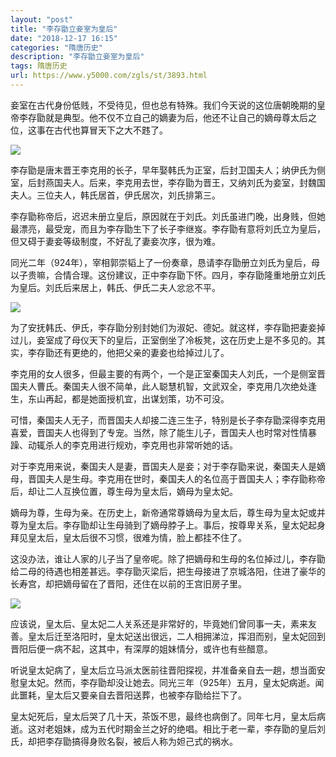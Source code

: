 ```yaml
---
layout: "post"
title: "李存勖立妾室为皇后"
date: "2018-12-17 16:15"
categories: "隋唐历史"
description: "李存勖立妾室为皇后"
tags: 隋唐历史
url: https://www.y5000.com/zgls/st/3893.html
---
```






妾室在古代身份低贱，不受待见，但也总有特殊。我们今天说的这位唐朝晚期的皇帝李存勖就是典型。他不仅不立自己的嫡妻为后，他还不让自己的嫡母尊太后之位，这事在古代也算冒天下之大不韪了。

![](https://img.y5000.com/uploads/allimg/161026/6-161026112503595.jpg)

李存勖是唐末晋王李克用的长子，早年娶韩氏为正室，后封卫国夫人；纳伊氏为侧室，后封燕国夫人。后来，李克用去世，李存勖为晋王，又纳刘氏为妾室，封魏国夫人。三位夫人，韩氏居首，伊氏居次，刘氏排第三。

李存勖称帝后，迟迟未册立皇后，原因就在于刘氏。刘氏虽进门晚，出身贱，但她最漂亮，最受宠，而且为李存勖生下了长子李继岌。李存勖有意将刘氏立为皇后，但又碍于妻妾等级制度，不好乱了妻妾次序，很为难。

同光二年（924年），宰相郭崇韬上了一份奏章，恳请李存勖册立刘氏为皇后，母以子贵嘛，合情合理。这份建议，正中李存勖下怀。四月，李存勖隆重地册立刘氏为皇后。刘氏后来居上，韩氏、伊氏二夫人忿忿不平。

![](https://img.y5000.com/uploads/allimg/161026/11342C628-0.jpg)

为了安抚韩氏、伊氏，李存勖分别封她们为淑妃、德妃。就这样，李存勖把妻妾掉过儿，妾室成了母仪天下的皇后，正室倒坐了冷板凳，这在历史上是不多见的。其实，李存勖还有更绝的，他把父亲的妻妾也给掉过儿了。

李克用的女人很多，但最主要的有两个，一个是正室秦国夫人刘氏，一个是侧室晋国夫人曹氏。秦国夫人很不简单，此人聪慧机智，文武双全，李克用几次绝处逢生，东山再起，都是她面授机宜，出谋划策，功不可没。

可惜，秦国夫人无子，而晋国夫人却接二连三生子，特别是长子李存勖深得李克用喜爱，晋国夫人也得到了专宠。当然，除了能生儿子，晋国夫人也时常对性情暴躁、动辄杀人的李克用进行规劝，李克用也非常听她的话。

对于李克用来说，秦国夫人是妻，晋国夫人是妾；对于李存勖来说，秦国夫人是嫡母，晋国夫人是生母。李克用在世时，秦国夫人的名位高于晋国夫人；李存勖称帝后，却让二人互换位置，尊生母为皇太后，嫡母为皇太妃。

嫡母为尊，生母为亲。在历史上，新帝通常尊嫡母为皇太后，尊生母为皇太妃或并尊为皇太后。李存勖却让生母骑到了嫡母脖子上。事后，按尊卑关系，皇太妃起身拜见皇太后，皇太后很不习惯，很难为情，脸上都挂不住了。

这没办法，谁让人家的儿子当了皇帝呢。除了把嫡母和生母的名位掉过儿，李存勖给二母的待遇也相差甚远。李存勖灭梁后，把生母接进了京城洛阳，住进了豪华的长寿宫，却把嫡母留在了晋阳，还住在以前的王宫旧房子里。

![](https://img.y5000.com/uploads/allimg/161026/11342622N-1.jpg)

应该说，皇太后、皇太妃二人关系还是非常好的，毕竟她们曾同事一夫，素来友善。皇太后迁至洛阳时，皇太妃送出很远，二人相拥涕泣，挥泪而别，皇太妃回到晋阳后便一病不起，这其中，有深厚的姐妹情分，或许也有些醋意。

听说皇太妃病了，皇太后立马派太医前往晋阳探视，并准备亲自去一趟，想当面安慰皇太妃。然而，李存勖却没让她去。同光三年（925年）五月，皇太妃病逝。闻此噩耗，皇太后又要亲自去晋阳送葬，也被李存勖给拦下了。

皇太妃死后，皇太后哭了几十天，茶饭不思，最终也病倒了。同年七月，皇太后病逝。这对老姐妹，成为五代时期金兰之好的绝唱。相比于老一辈，李存勖的皇后刘氏，却把李存勖搞得身败名裂，被后人称为妲己式的祸水。
